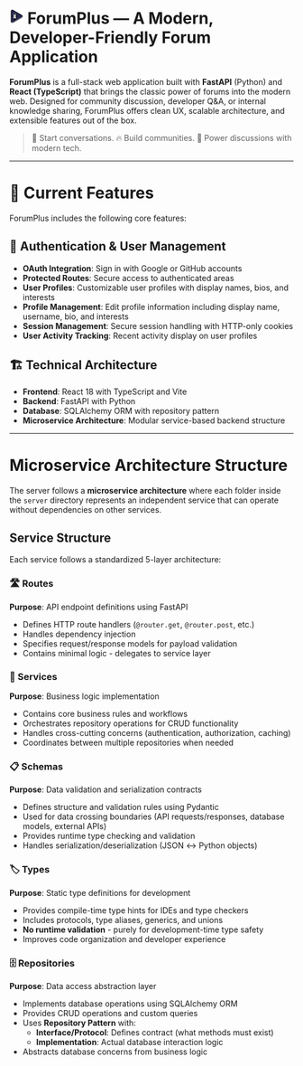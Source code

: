 # <img src="./logo.png" alt="Logo" width="25" /> ForumPlus — A Modern, Developer-Friendly Forum Application

**ForumPlus** is a full-stack web application built with **FastAPI** (Python) and **React (TypeScript)** that brings the classic power of forums into the modern web. Designed for community discussion, developer Q&A, or internal knowledge sharing, ForumPlus offers clean UX, scalable architecture, and extensible features out of the box.

> 💬 Start conversations. 🔥 Build communities. 🚀 Power discussions with modern tech.

---

# 🚀 Current Features

ForumPlus includes the following core features:

## 🔐 Authentication & User Management

- **OAuth Integration**: Sign in with Google or GitHub accounts
- **Protected Routes**: Secure access to authenticated areas
- **User Profiles**: Customizable user profiles with display names, bios, and interests
- **Profile Management**: Edit profile information including display name, username, bio, and interests
- **Session Management**: Secure session handling with HTTP-only cookies
- **User Activity Tracking**: Recent activity display on user profiles

## 🏗️ Technical Architecture

- **Frontend**: React 18 with TypeScript and Vite
- **Backend**: FastAPI with Python
- **Database**: SQLAlchemy ORM with repository pattern
- **Microservice Architecture**: Modular service-based backend structure

---

# Microservice Architecture Structure

The server follows a **microservice architecture** where each folder inside the `server` directory represents an independent service that can operate without dependencies on other services.

## Service Structure

Each service follows a standardized 5-layer architecture:

### 🛣️ Routes

**Purpose**: API endpoint definitions using FastAPI

- Defines HTTP route handlers (`@router.get`, `@router.post`, etc.)
- Handles dependency injection
- Specifies request/response models for payload validation
- Contains minimal logic - delegates to service layer

### 🏢 Services

**Purpose**: Business logic implementation

- Contains core business rules and workflows
- Orchestrates repository operations for CRUD functionality
- Handles cross-cutting concerns (authentication, authorization, caching)
- Coordinates between multiple repositories when needed

### 📋 Schemas

**Purpose**: Data validation and serialization contracts

- Defines structure and validation rules using Pydantic
- Used for data crossing boundaries (API requests/responses, database models, external APIs)
- Provides runtime type checking and validation
- Handles serialization/deserialization (JSON ↔ Python objects)

### 🏷️ Types

**Purpose**: Static type definitions for development

- Provides compile-time type hints for IDEs and type checkers
- Includes protocols, type aliases, generics, and unions
- **No runtime validation** - purely for development-time type safety
- Improves code organization and developer experience

### 🗄️ Repositories

**Purpose**: Data access abstraction layer

- Implements database operations using SQLAlchemy ORM
- Provides CRUD operations and custom queries
- Uses **Repository Pattern** with:
  - **Interface/Protocol**: Defines contract (what methods must exist)
  - **Implementation**: Actual database interaction logic
- Abstracts database concerns from business logic
